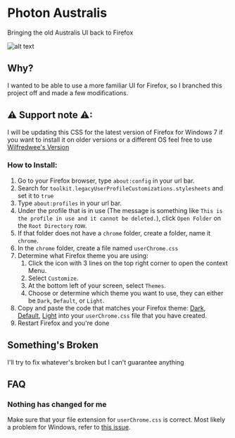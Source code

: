 # Photon Australis
Bringing the old Australis UI back to Firefox

![alt text](assets/images/screen-1.png "Photon Australis Dark Main Window")

## Why?
I wanted to be able to use a more familiar UI for Firefox, so I branched this project off and made a few modifications.

## ⚠ Support note ⚠:
I will be updating this CSS for the latest version of Firefox for Windows 7 if you want to install it on older versions or a different OS feel free to use [Wilfredwee's Version](https://github.com/wilfredwee/photon-australis)

### How to Install:
1. Go to your Firefox browser, type `about:config` in your url bar.
1. Search for `toolkit.legacyUserProfileCustomizations.stylesheets` and set it to `true`
1. Type `about:profiles` in your url bar.
1. Under the profile that is in use (The message is something like `This is the profile in use and it cannot be deleted.`), click `Open Folder` on the `Root Directory` row.
1. If that folder does not have a `chrome` folder, create a folder, name it `chrome`.
1. In the `chrome` folder, create a file named `userChrome.css`
1. Determine what Firefox theme you are using:
    1. Click the icon with 3 lines on the top right corner to open the context Menu.
    1. Select `Customize`.
    1. At the bottom left of your screen, select `Themes`.
    1. Choose or determine which theme you want to use, they can either be `Dark`, `Default`, or `Light`.
1. Copy and paste the code that matches your Firefox theme: [Dark](./userChrome-dark.css), [Default](./userChrome-default.css), [Light](./userChrome-light.css) into your `userChrome.css` file that you have created.
1. Restart Firefox and you're done

## Something's Broken
I'll try to fix whatever's broken but I can't guarantee anything

## FAQ
### Nothing has changed for me
Make sure that your file extension for `userChrome.css` is correct. Most likely a problem for Windows, refer to [this issue](https://github.com/wilfredwee/photon-australis/issues/104). 
